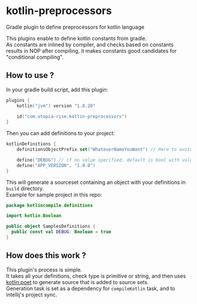 # kotlin-preprocessors
Gradle plugin to define preprocessors for kotlin language

This plugins enable to define kotlin constants from gradle.  
As constants are inlined by compiler, and checks based on constants results in NOP after compiling,
it makes constants good candidates for "conditional compiling".  

## How to use ?

In your gradle build script, add this plugin:  
```kotlin
plugins {
    kotlin("jvm") version "1.8.20"
    
    id("com.utopia-rise.kotlin-preprocessors")
}
```

Then you can add definitions to your project:
```kotlin
kotlinDefinitions {
    definitionsObjectPrefix.set("WhateverNameYouWant") // Here to avoid overlap if a dependency uses this plugin. You can set this to your project name

    define("DEBUG") // if no value specified, default is bool with value set to true.
    define("APP_VERSION", "1.0.0")
}
```

This will generate a sourceset containing an object with your definitions in `build` directory.  
Example for sample project in this repo:  
```kotlin
package kotlincompile.definitions

import kotlin.Boolean

public object SamplesDefinitions {
  public const val DEBUG: Boolean = true
}
```

## How does this work ?

This plugin's process is simple.  
It takes all your definitions, check type is primitive or string, and then uses
[kotlin poet](https://github.com/square/kotlinpoet) to generate source that is added to source sets.  
Generation task is set as a dependency for `compileKotlin` task, and to intellij's project sync.
